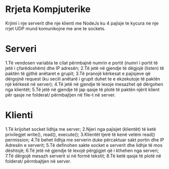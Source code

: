 # Rrjeta Kompjuterike

Krjimi i nje serverit dhe nje klienti me NodeJs ku 4 pajisje te kycura ne nje rrjet UDP mund komunikojne me ane te sockets.

# Serveri
1.Të vendosen variabla te cilat përmbajnë numrin e portit (numri i portit të jetë i çfarëdoshëm) dhe IP adresën;
2.Të jetë në gjendje të dëgjojë (listen) të paktën të gjithë anëtaret e grupit;
3.Të pranojë kërkesat e pajisjeve që dërgojnë request (ku secili anëtarë i grupit duhet te e ekzekutoje të paktën një kërkesë në server);
4.Të jetë në gjendje të lexoje mesazhet që dërgohen nga klientët;
5.Të jetë në gjendje të jap qasje të plotë të paktën njërit klient për qasje ne folderat/ përmbajtjen në file-t në server.

# Klienti
1.Të krijohet socket lidhja me server;
2.Njeri nga pajisjet (klientët) të ketë privilegjet write(), read(), execute();
3.Klientët tjerë të kenë vetëm read() permission;
4.Të behet lidhja me serverin duke përcaktuar sakt portin dhe IP Adresën e serverit;
5.Të definohen sakte socket e serverit dhe lidhje të mos dështojë;
6.Të jetë në gjendje të lexojë përgjigjet që i kthehen nga serveri;
7.Të dërgojë mesazh serverit si në formë tekstit;
8.Të ketë qasje të plotë në folderat/ përmbajtjen në server.
